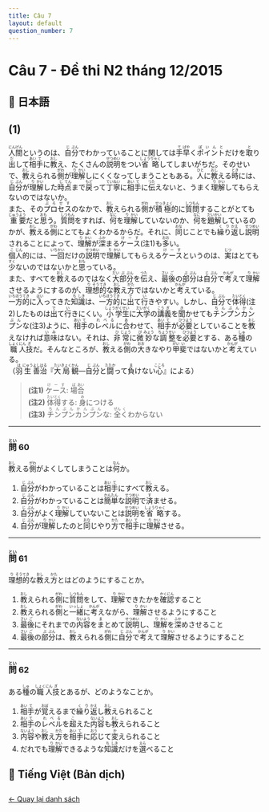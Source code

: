 ```yaml
---
title: Câu 7
layout: default
question_number: 7
---
```


# Câu 7 - Đề thi N2 tháng 12/2015
## 📖 日本語
## (1)  
<ruby>人<rt>にん</rt></ruby><ruby>間<rt>げん</rt></ruby>というのは、<ruby>自<rt>じ</rt></ruby><ruby>分<rt>ぶん</rt></ruby>でわかっていることに関しては<ruby>手<rt>て</rt></ruby><ruby>早<rt>ばや</rt></ruby>く<ruby>ポイント<rt>ぽいんと</rt></ruby>だけを<ruby>取<rt>と</rt></ruby>り<ruby>出<rt>だ</rt></ruby>して<ruby>相<rt>あい</rt></ruby><ruby>手<rt>て</rt></ruby>に<ruby>教<rt>おし</rt></ruby>え、たくさんの<ruby>説<rt>せつ</rt></ruby><ruby>明<rt>めい</rt></ruby>をつい<ruby>省<rt>しょう</rt></ruby><ruby>略<rt>りゃく</rt></ruby>してしまいがちだ。そのせいで、<ruby>教<rt>おし</rt></ruby>えられる<ruby>側<rt>がわ</rt></ruby>が<ruby>理<rt>り</rt></ruby><ruby>解<rt>かい</rt></ruby>しにくくなってしまうこともある。<ruby>人<rt>ひと</rt></ruby>に<ruby>教<rt>おし</rt></ruby>える<ruby>時<rt>とき</rt></ruby>には、<ruby>自<rt>じ</rt></ruby><ruby>分<rt>ぶん</rt></ruby>が<ruby>理<rt>り</rt></ruby><ruby>解<rt>かい</rt></ruby>した<ruby>時<rt>じ</rt></ruby><ruby>点<rt>てん</rt></ruby>まで<ruby>戻<rt>もど</rt></ruby>って<ruby>丁<rt>てい</rt></ruby><ruby>寧<rt>ねい</rt></ruby>に<ruby>相<rt>あい</rt></ruby><ruby>手<rt>て</rt></ruby>に<ruby>伝<rt>つた</rt></ruby>えないと、うまく<ruby>理<rt>り</rt></ruby><ruby>解<rt>かい</rt></ruby>してもらえないのではないか。  
また、その<ruby>プロセス<rt>ぷろせす</rt></ruby>のなかで、<ruby>教<rt>おし</rt></ruby>えられる<ruby>側<rt>がわ</rt></ruby>が<ruby>積<rt>せっ</rt></ruby><ruby>極<rt>きょく</rt></ruby>的に<ruby>質<rt>しつ</rt></ruby><ruby>問<rt>もん</rt></ruby>することがとても<ruby>重<rt>じゅう</rt></ruby><ruby>要<rt>よう</rt></ruby>だと<ruby>思<rt>おも</rt></ruby>う。<ruby>質<rt>しつ</rt></ruby><ruby>問<rt>もん</rt></ruby>をすれば、<ruby>何<rt>なに</rt></ruby>を<ruby>理<rt>り</rt></ruby><ruby>解<rt>かい</rt></ruby>していないのか、<ruby>何<rt>なに</rt></ruby>を<ruby>題<rt>だい</rt></ruby><ruby>解<rt>かい</rt></ruby>しているのかが、<ruby>教<rt>おし</rt></ruby>える<ruby>側<rt>がわ</rt></ruby>にとてもよくわかるからだ。それに、<ruby>同<rt>おな</rt></ruby>じことでも<ruby>繰<rt>く</rt></ruby><ruby>り<rt>り</rt></ruby><ruby>返<rt>かえ</rt></ruby>し<ruby>説<rt>せつ</rt></ruby><ruby>明<rt>めい</rt></ruby>されることによって、<ruby>理<rt>り</rt></ruby><ruby>解<rt>かい</rt></ruby>が<ruby>深<rt>ふか</rt></ruby>まる<ruby>ケース<rt>けーす</rt></ruby>(注1)も<ruby>多<rt>おお</rt></ruby>い。  
<ruby>個<rt>こ</rt></ruby><ruby>人<rt>じん</rt></ruby>的には、<ruby>一<rt>いち</rt></ruby><ruby>回<rt>かい</rt></ruby>だけの<ruby>説<rt>せつ</rt></ruby><ruby>明<rt>めい</rt></ruby>で<ruby>理<rt>り</rt></ruby><ruby>解<rt>かい</rt></ruby>してもらえる<ruby>ケース<rt>けーす</rt></ruby>というのは、<ruby>実<rt>じつ</rt></ruby>はとても<ruby>少<rt>すく</rt></ruby>ないのではないかと<ruby>思<rt>おも</rt></ruby>っている。  
また、すべてを<ruby>教<rt>おし</rt></ruby>えるのではなく<ruby>大<rt>だい</rt></ruby><ruby>部<rt>ぶ</rt></ruby><ruby>分<rt>ぶん</rt></ruby>を<ruby>伝<rt>つた</rt></ruby>え、<ruby>最<rt>さい</rt></ruby><ruby>後<rt>ご</rt></ruby>の<ruby>部<rt>ぶ</rt></ruby><ruby>分<rt>ぶん</rt></ruby>は<ruby>自<rt>じ</rt></ruby><ruby>分<rt>ぶん</rt></ruby>で<ruby>考<rt>かんが</rt></ruby>えて<ruby>理<rt>り</rt></ruby><ruby>解<rt>かい</rt></ruby>させるようにするのが、<ruby>理<rt>り</rt></ruby><ruby>想<rt>そう</rt></ruby><ruby>的<rt>てき</rt></ruby>な<ruby>教<rt>おし</rt></ruby>え<ruby>方<rt>かた</rt></ruby>ではないかと<ruby>考<rt>かんが</rt></ruby>えている。  
<ruby>一<rt>いち</rt></ruby><ruby>方<rt>ほう</rt></ruby><ruby>的<rt>てき</rt></ruby>に<ruby>入<rt>はい</rt></ruby>ってきた<ruby>知<rt>ち</rt></ruby><ruby>識<rt>しき</rt></ruby>は、<ruby>一<rt>いち</rt></ruby><ruby>方<rt>ほう</rt></ruby><ruby>的<rt>てき</rt></ruby>に<ruby>出<rt>で</rt></ruby>て<ruby>行<rt>い</rt></ruby>きやすい。しかし、<ruby>自<rt>じ</rt></ruby><ruby>分<rt>ぶん</rt></ruby>で<ruby>体<rt>たい</rt></ruby><ruby>得<rt>とく</rt></ruby>(注2)したものは<ruby>出<rt>で</rt></ruby>て<ruby>行<rt>い</rt></ruby>きにくい。<ruby>小<rt>しょう</rt></ruby><ruby>学<rt>がく</rt></ruby><ruby>生<rt>せい</rt></ruby>に<ruby>大<rt>だい</rt></ruby><ruby>学<rt>がく</rt></ruby>の<ruby>講<rt>こう</rt></ruby><ruby>義<rt>ぎ</rt></ruby>を<ruby>聞<rt>き</rt></ruby>かせても<ruby>チンプンカンプン<rt>ちんぷんかんぷん</rt></ruby>な(注3)ように、<ruby>相<rt>あい</rt></ruby><ruby>手<rt>て</rt></ruby>の<ruby>レベル<rt>れべる</rt></ruby>に<ruby>合<rt>あ</rt></ruby>わせて、<ruby>相<rt>あい</rt></ruby><ruby>手<rt>て</rt></ruby>が<ruby>必<rt>ひつ</rt></ruby><ruby>要<rt>よう</rt></ruby>としていることを<ruby>教<rt>おし</rt></ruby>えなければ<ruby>意<rt>い</rt></ruby><ruby>味<rt>み</rt></ruby>はない。それは、<ruby>非<rt>ひ</rt></ruby><ruby>常<rt>じょう</rt></ruby>に<ruby>微<rt>び</rt></ruby><ruby>妙<rt>みょう</rt></ruby>な<ruby>調<rt>ちょう</rt></ruby><ruby>整<rt>せい</rt></ruby>を<ruby>必<rt>ひつ</rt></ruby><ruby>要<rt>よう</rt></ruby>とする、ある<ruby>種<rt>しゅ</rt></ruby>の<ruby>職<rt>しょく</rt></ruby><ruby>人<rt>にん</rt></ruby><ruby>技<rt>ぎ</rt></ruby>だ。そんなところが、<ruby>教<rt>おし</rt></ruby>える<ruby>側<rt>がわ</rt></ruby>の<ruby>大<rt>おお</rt></ruby>きなやり<ruby>甲<rt>がい</rt></ruby><ruby>斐<rt>い</rt></ruby>ではないかと<ruby>考<rt>かんが</rt></ruby>えている。  
（<ruby>羽<rt>は</rt></ruby><ruby>生<rt>にゅう</rt></ruby><ruby>善<rt>よし</rt></ruby><ruby>治<rt>はる</rt></ruby>『<ruby>大<rt>たい</rt></ruby><ruby>局<rt>きょく</rt></ruby><ruby>観<rt>かん</rt></ruby>―<ruby>自<rt>じ</rt></ruby><ruby>分<rt>ぶん</rt></ruby>と<ruby>闘<rt>たたか</rt></ruby>って<ruby>負<rt>ま</rt></ruby>けない<ruby>心<rt>こころ</rt></ruby>』による）  

> **(注1)** <ruby>ケース<rt>けーす</rt></ruby>: <ruby>場<rt>ば</rt></ruby><ruby>合<rt>あい</rt></ruby>  
> **(注2)** <ruby>体<rt>たい</rt></ruby><ruby>得<rt>とく</rt></ruby>する: <ruby>身<rt>み</rt></ruby>につける  
> **(注3)** <ruby>チンプンカンプン<rt>ちんぷんかんぷん</rt></ruby>な: <ruby>全<rt>ぜん</rt></ruby><ruby>く<rt>く</rt></ruby>わからない  

---

### <ruby>問<rt>とい</rt></ruby> 60  
<ruby>教<rt>おし</rt></ruby>える<ruby>側<rt>がわ</rt></ruby>がよくしてしまうことは<ruby>何<rt>なん</rt></ruby>か。  

1. <ruby>自<rt>じ</rt></ruby><ruby>分<rt>ぶん</rt></ruby>がわかっていることは<ruby>相<rt>あい</rt></ruby><ruby>手<rt>て</rt></ruby>にすべて<ruby>教<rt>おし</rt></ruby>える。  
2. <ruby>自<rt>じ</rt></ruby><ruby>分<rt>ぶん</rt></ruby>がわかっていることは<ruby>簡<rt>かん</rt></ruby><ruby>単<rt>たん</rt></ruby>な<ruby>説<rt>せつ</rt></ruby><ruby>明<rt>めい</rt></ruby>で<ruby>済<rt>す</rt></ruby>ませる。  
3. <ruby>自<rt>じ</rt></ruby><ruby>分<rt>ぶん</rt></ruby>がよく<ruby>理<rt>り</rt></ruby><ruby>解<rt>かい</rt></ruby>していないことは<ruby>説<rt>せつ</rt></ruby><ruby>明<rt>めい</rt></ruby>を<ruby>省<rt>しょう</rt></ruby><ruby>略<rt>りゃく</rt></ruby>する。  
4. <ruby>自<rt>じ</rt></ruby><ruby>分<rt>ぶん</rt></ruby>が<ruby>理<rt>り</rt></ruby><ruby>解<rt>かい</rt></ruby>したのと<ruby>同<rt>おな</rt></ruby>じやり<ruby>方<rt>かた</rt></ruby>で<ruby>相<rt>あい</rt></ruby><ruby>手<rt>て</rt></ruby>に<ruby>理<rt>り</rt></ruby><ruby>解<rt>かい</rt></ruby>させる。  

---

### <ruby>問<rt>とい</rt></ruby> 61  
<ruby>理<rt>り</rt></ruby><ruby>想<rt>そう</rt></ruby><ruby>的<rt>てき</rt></ruby>な<ruby>教<rt>おし</rt></ruby>え<ruby>方<rt>かた</rt></ruby>とはどのようにすることか。  

1. <ruby>教<rt>おし</rt></ruby>えられる<ruby>側<rt>がわ</rt></ruby>に<ruby>質<rt>しつ</rt></ruby><ruby>問<rt>もん</rt></ruby>をして、<ruby>理<rt>り</rt></ruby><ruby>解<rt>かい</rt></ruby>できたかを<ruby>確<rt>かく</rt></ruby><ruby>認<rt>にん</rt></ruby>すること  
2. <ruby>教<rt>おし</rt></ruby>えられる<ruby>側<rt>がわ</rt></ruby>と<ruby>一<rt>いっ</rt></ruby><ruby>緒<rt>しょ</rt></ruby>に<ruby>考<rt>かんが</rt></ruby>えながら、<ruby>理<rt>り</rt></ruby><ruby>解<rt>かい</rt></ruby>させるようにすること  
3. <ruby>最<rt>さい</rt></ruby><ruby>後<rt>ご</rt></ruby>にそれまでの<ruby>内<rt>ない</rt></ruby><ruby>容<rt>よう</rt></ruby>を<ruby>ま<rt>ま</rt></ruby>とめて<ruby>説<rt>せつ</rt></ruby><ruby>明<rt>めい</rt></ruby>し、<ruby>理<rt>り</rt></ruby><ruby>解<rt>かい</rt></ruby>を<ruby>深<rt>ふか</rt></ruby>めさせること  
4. <ruby>最<rt>さい</rt></ruby><ruby>後<rt>ご</rt></ruby>の<ruby>部<rt>ぶ</rt></ruby><ruby>分<rt>ぶん</rt></ruby>は、<ruby>教<rt>おし</rt></ruby>えられる<ruby>側<rt>がわ</rt></ruby>に<ruby>自<rt>じ</rt></ruby><ruby>分<rt>ぶん</rt></ruby>で<ruby>考<rt>かんが</rt></ruby>えて<ruby>理<rt>り</rt></ruby><ruby>解<rt>かい</rt></ruby>させるようにすること  

---

### <ruby>問<rt>とい</rt></ruby> 62  
ある<ruby>種<rt>しゅ</rt></ruby>の<ruby>職<rt>しょく</rt></ruby><ruby>人<rt>にん</rt></ruby><ruby>技<rt>ぎ</rt></ruby>とあるが、どのようなことか。  

1. <ruby>相<rt>あい</rt></ruby><ruby>手<rt>て</rt></ruby>が<ruby>覚<rt>おぼ</rt></ruby>えるまで<ruby>繰<rt>く</rt></ruby><ruby>り<rt>り</rt></ruby><ruby>返<rt>かえ</rt></ruby>し<ruby>教<rt>おし</rt></ruby>えられること  
2. <ruby>相<rt>あい</rt></ruby><ruby>手<rt>て</rt></ruby>の<ruby>レベル<rt>れべる</rt></ruby>を<ruby>超<rt>こ</rt></ruby>えた<ruby>内<rt>ない</rt></ruby><ruby>容<rt>よう</rt></ruby>も<ruby>教<rt>おし</rt></ruby>えられること  
3. <ruby>内<rt>ない</rt></ruby><ruby>容<rt>よう</rt></ruby>や<ruby>教<rt>おし</rt></ruby>え<ruby>方<rt>かた</rt></ruby>を<ruby>相<rt>あい</rt></ruby><ruby>手<rt>て</rt></ruby>に<ruby>応<rt>おう</rt></ruby>じて<ruby>変<rt>か</rt></ruby>えられること  
4. だれでも<ruby>理<rt>り</rt></ruby><ruby>解<rt>かい</rt></ruby>できるような<ruby>知<rt>ち</rt></ruby><ruby>識<rt>しき</rt></ruby>だけを<ruby>選<rt>えら</rt></ruby>べること

## 📘 Tiếng Việt (Bản dịch)

<div style="margin-top: 2em;">
  <a href="/exam/n2/2015/">← Quay lại danh sách</a>
</div>